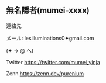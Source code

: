 ## 無名隱者(mumei-xxxx)

連絡先

メール:
lesilluminations0✦gmail.com

(✦ → @ へ)

Twitter
https://twitter.com/mumei_yinja

Zenn
https://zenn.dev/purenium
